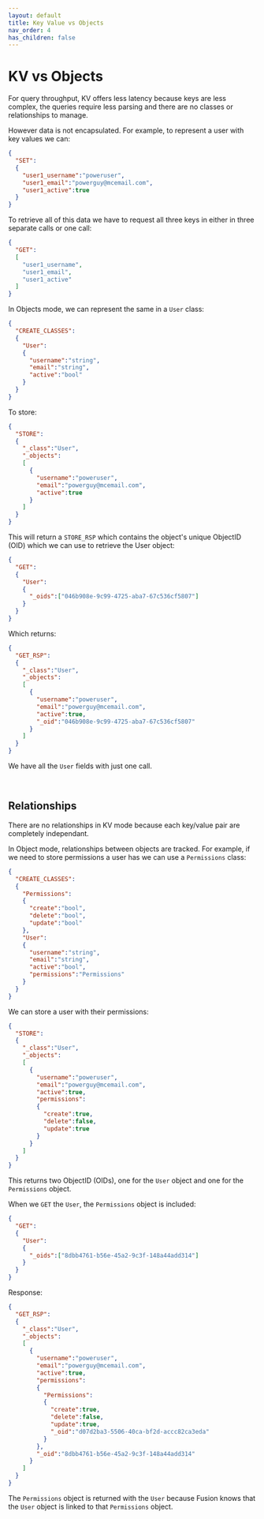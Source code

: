 ```yaml
---
layout: default
title: Key Value vs Objects
nav_order: 4
has_children: false
---
```




# KV vs Objects
For query throughput, KV offers less latency because keys are less complex, the queries require less parsing and there are no classes or relationships to manage.

However data is not encapsulated. For example, to represent a user with key values we can:

```json
{
  "SET":
  {
    "user1_username":"poweruser",
    "user1_email":"powerguy@mcemail.com",
    "user1_active":true
  }
}
```

To retrieve all of this data we have to request all three keys in either in three separate calls or one call:

```json
{
  "GET":
  [
    "user1_username",
    "user1_email",
    "user1_active"
  ]
}
```

In Objects mode, we can represent the same in a `User` class:

```json
{
  "CREATE_CLASSES":
  {
    "User":
    {
      "username":"string",
      "email":"string",
      "active":"bool"
    }
  }
}
```

To store:

```json
{
  "STORE":
  {
    "_class":"User",
    "_objects":
    [
      {
        "username":"poweruser",
        "email":"powerguy@mcemail.com",
        "active":true
      }
    ]
  }
}
```

This will return a `STORE_RSP` which contains the object's unique ObjectID (OID) which we can use to retrieve the User object:

```json
{
  "GET":
  {
    "User":
    {
      "_oids":["046b908e-9c99-4725-aba7-67c536cf5807"]
    }
  }
}
```

Which returns:

```json
{
  "GET_RSP":
  {
    "_class":"User",
    "_objects":
    [
      {
        "username":"poweruser",
        "email":"powerguy@mcemail.com",
        "active":true,
        "_oid":"046b908e-9c99-4725-aba7-67c536cf5807"
      }
    ]
  }
}
```

We have all the `User` fields with just one call.

<br/>

## Relationships
There are no relationships in KV mode because each key/value pair are completely independant. 

In Object mode, relationships between objects are tracked. For example, if we need to store permissions a user has we can use a `Permissions` class:

```json
{
  "CREATE_CLASSES":
  {
    "Permissions":
    {
      "create":"bool",
      "delete":"bool",
      "update":"bool"
    },
    "User":
    {
      "username":"string",
      "email":"string",
      "active":"bool",
      "permissions":"Permissions"
    }
  }
}
```

We can store a user with their permissions:


```json
{
  "STORE":
  {
    "_class":"User",
    "_objects":
    [
      {
        "username":"poweruser",
        "email":"powerguy@mcemail.com",
        "active":true,
        "permissions":
        {
          "create":true,
          "delete":false,
          "update":true
        }
      }
    ]
  }
}
```

This returns two ObjectID (OIDs), one for the `User` object and one for the `Permissions` object. 

When we `GET` the `User`, the `Permissions` object is included:

```json
{
  "GET":
  {
    "User":
    {
      "_oids":["8dbb4761-b56e-45a2-9c3f-148a44add314"]
    }
  }
}
```

Response:

```json
{
  "GET_RSP":
  {
    "_class":"User",
    "_objects":
    [
      {
        "username":"poweruser",
        "email":"powerguy@mcemail.com",
        "active":true,
        "permissions":
        {
          "Permissions":
          {
            "create":true,
            "delete":false,
            "update":true,
            "_oid":"d07d2ba3-5506-40ca-bf2d-accc82ca3eda"
          }          
        },
        "_oid":"8dbb4761-b56e-45a2-9c3f-148a44add314"
      }
    ]
  }
}
```

The `Permissions` object is returned with the `User` because Fusion knows that the `User` object is linked to that `Permissions` object.